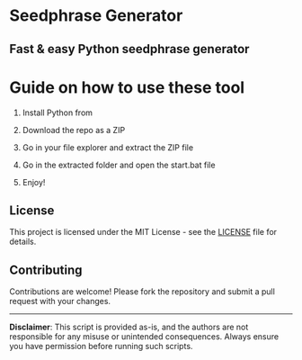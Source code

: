 # Seedphrase Generator            
              
## Fast & easy Python seedphrase generator                 
                     
# Guide on how to use these tool                   
                 
1. Install Python from                  
         
2. Download the repo as a ZIP              
            
3. Go in your file explorer and extract the ZIP file          
                   
4. Go in the extracted folder and open the start.bat file           
                   
5. Enjoy!               
                      
## License                     
             
This project is licensed under the MIT License - see the [LICENSE](LICENSE) file for details.                         
       
## Contributing         
             
Contributions are welcome! Please fork the repository and submit a pull request with your changes.               
              
---             
                  
**Disclaimer**: This script is provided as-is, and the authors are not responsible for any misuse or unintended consequences. Always ensure you have permission before running such scripts.                